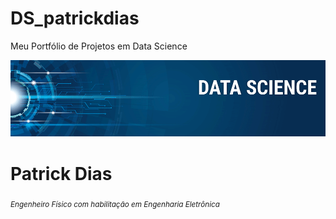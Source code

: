 
# DS_patrickdias

Meu Portfólio de Projetos em Data Science



<p align="center">
  <img src="banner.png" >
</p>

# Patrick Dias
<sub>*Engenheiro Físico com habilitação em Engenharia Eletrônica* </sub>
